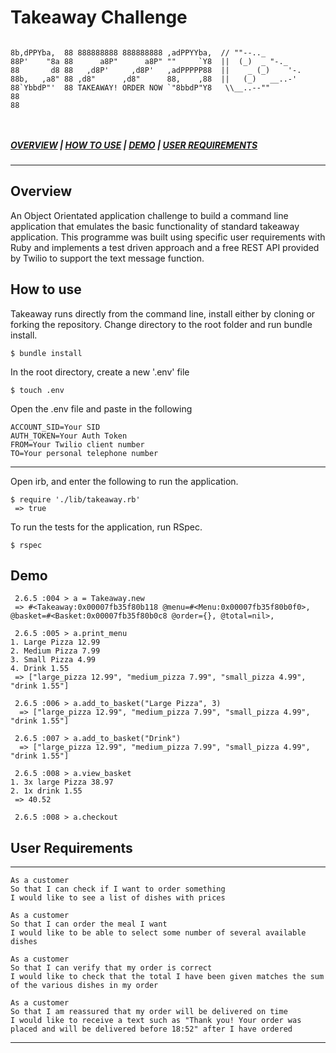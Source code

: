 # Takeaway Challenge
```
                                                   
8b,dPPYba,  88 888888888 888888888 ,adPPYYba,  // ""--.._
88P'    "8a 88      a8P"      a8P" ""     `Y8  ||  (_)  _ "-._
88       d8 88   ,d8P'     ,d8P'   ,adPPPPP88  ||    _ (_)    '-.
88b,   ,a8" 88 ,d8"      ,d8"      88,    ,88  ||   (_)   __..-'
88`YbbdP"'  88 TAKEAWAY! ORDER NOW `"8bbdP"Y8   \\__..--""
88                                             
88                                               

                                              
```
##### [*OVERVIEW*](#Overview) | [*HOW TO USE*](#How-to-use) | [*DEMO*](#Demo) | [*USER REQUIREMENTS*](#User-Requirements )
___

## Overview

An Object Orientated application challenge to build a command line application that emulates the basic functionality of standard takeaway application. This programme was built using specific user requirements with Ruby and implements a test driven approach and a free REST API provided by Twilio to support the text message function. 

## How to use

Takeaway runs directly from the command line, install either by cloning or forking the repository. Change directory to the root folder and run bundle install.

```
$ bundle install
```

In the root directory, create a new '.env' file
```
$ touch .env
```

Open the .env file and paste in the following

```
ACCOUNT_SID=Your SID
AUTH_TOKEN=Your Auth Token
FROM=Your Twilio client number 
TO=Your personal telephone number 
```
------

Open irb, and enter the following to run the application.

```
$ require './lib/takeaway.rb'
 => true
```
To run the tests for the application, run RSpec.

```
$ rspec
```

## Demo

```
 2.6.5 :004 > a = Takeaway.new
 => #<Takeaway:0x00007fb35f80b118 @menu=#<Menu:0x00007fb35f80b0f0>, @basket=#<Basket:0x00007fb35f80b0c8 @order={}, @total=nil>,

 2.6.5 :005 > a.print_menu
1. Large Pizza 12.99
2. Medium Pizza 7.99
3. Small Pizza 4.99
4. Drink 1.55
 => ["large_pizza 12.99", "medium_pizza 7.99", "small_pizza 4.99", "drink 1.55"]

 2.6.5 :006 > a.add_to_basket("Large Pizza", 3)
  => ["large_pizza 12.99", "medium_pizza 7.99", "small_pizza 4.99", "drink 1.55"]

 2.6.5 :007 > a.add_to_basket("Drink")
  => ["large_pizza 12.99", "medium_pizza 7.99", "small_pizza 4.99", "drink 1.55"]

 2.6.5 :008 > a.view_basket
1. 3x large Pizza 38.97
2. 1x drink 1.55
 => 40.52

 2.6.5 :008 > a.checkout 

```

## User Requirements

---------
```
As a customer
So that I can check if I want to order something
I would like to see a list of dishes with prices
```
```
As a customer
So that I can order the meal I want
I would like to be able to select some number of several available dishes
```
```
As a customer
So that I can verify that my order is correct
I would like to check that the total I have been given matches the sum of the various dishes in my order
```
```
As a customer
So that I am reassured that my order will be delivered on time
I would like to receive a text such as "Thank you! Your order was placed and will be delivered before 18:52" after I have ordered
```
---------
